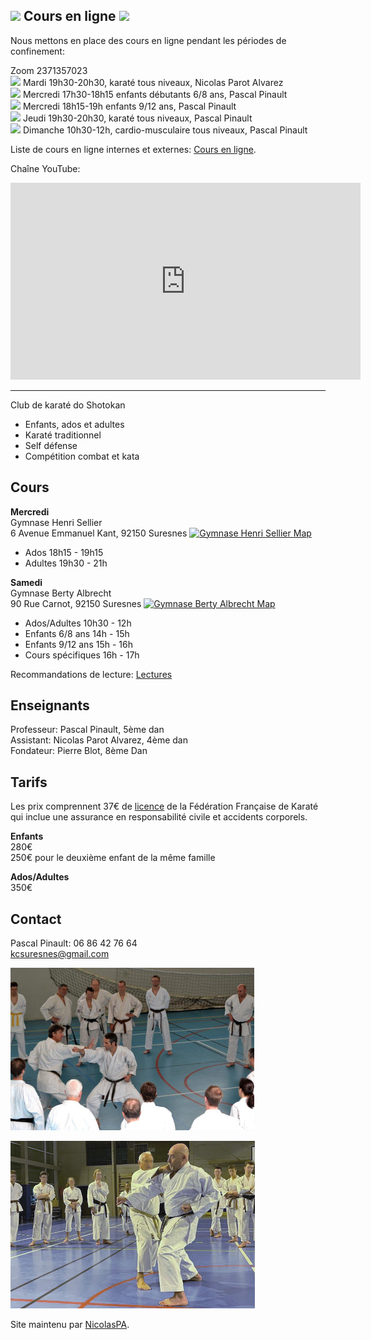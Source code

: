 ## <img src="https://github.githubassets.com/images/icons/emoji/unicode/1f94b.png" width=24px> Cours en ligne <img src="https://github.githubassets.com/images/icons/emoji/unicode/1f94b.png" width=24px>

Nous mettons en place des cours en ligne pendant les périodes de confinement:

Zoom 2371357023  
<img src="https://github.githubassets.com/images/icons/emoji/unicode/1f450.png" width=16px> Mardi 19h30-20h30, karaté tous niveaux, Nicolas Parot Alvarez  
<img src="https://github.githubassets.com/images/icons/emoji/unicode/1f466.png" width=16px> Mercredi 17h30-18h15 enfants débutants 6/8 ans, Pascal Pinault  
<img src="https://github.githubassets.com/images/icons/emoji/unicode/1f467.png" width=16px> Mercredi 18h15-19h enfants 9/12 ans, Pascal Pinault  
<img src="https://github.githubassets.com/images/icons/emoji/unicode/1f44a.png" width=16px> Jeudi 19h30-20h30, karaté tous niveaux, Pascal Pinault  
<img src="https://github.githubassets.com/images/icons/emoji/unicode/270c.png" width=16px> Dimanche 10h30-12h, cardio-musculaire tous niveaux, Pascal Pinault  


Liste de cours en ligne internes et externes: [Cours en ligne](pages/cours_en_ligne.md).

Chaîne YouTube:

<iframe width="560" height="315" src="https://www.youtube.com/embed/videoseries?list=PLFyA7dBi1OKws7JmTz9X4ze8E7qkb-jib" frameborder="0" allow="accelerometer; autoplay; clipboard-write; encrypted-media; gyroscope; picture-in-picture" allowfullscreen></iframe>

<hr>

Club de karaté do Shotokan
- Enfants, ados et adultes
- Karaté traditionnel
- Self défense
- Compétition combat et kata

## Cours

**Mercredi**  
Gymnase Henri Sellier  
6 Avenue Emmanuel Kant, 92150 Suresnes [![Gymnase Henri Sellier Map](https://i.imgur.com/pBrsGZj.png)](https://www.google.com/maps/place/6+Avenue+Emmanuel+Kant,+92150+Suresnes,+France/@48.8616052,2.201923,17z/data=!3m1!4b1!4m5!3m4!1s0x47e664b382440f93:0x23ba38be5b6ac41d!8m2!3d48.8616052!4d2.204117) 
- Ados 18h15 - 19h15
- Adultes 19h30 - 21h

**Samedi**  
Gymnase Berty Albrecht  
90 Rue Carnot, 92150 Suresnes [![Gymnase Berty Albrecht Map](https://i.imgur.com/pBrsGZj.png)](https://www.google.com/maps/place/Gymnase+Berty+Albrecht/@48.8757195,2.2266556,17z/data=!3m1!4b1!4m5!3m4!1s0x47e664de8f643413:0x1a63ff651aae9916!8m2!3d48.8757195!4d2.2288443?hl=en) 
- Ados/Adultes 10h30 - 12h
- Enfants 6/8 ans 14h - 15h
- Enfants 9/12 ans 15h - 16h
- Cours spécifiques 16h - 17h


Recommandations de lecture: [Lectures](pages/lectures.md)

## Enseignants

Professeur: Pascal Pinault, 5ème dan  
Assistant: Nicolas Parot Alvarez, 4ème dan  
Fondateur: Pierre Blot, 8ème Dan

## Tarifs

Les prix comprennent 37€ de [licence](https://www.ffkarate.fr/espace-licencies/la-licence-federale/) de la Fédération Française de Karaté qui inclue une assurance en responsabilité civile et accidents corporels.  

**Enfants**  
280€  
250€ pour le deuxième enfant de la même famille

**Ados/Adultes**  
350€

## Contact

Pascal Pinault: 06 86 42 76 64  
kcsuresnes@gmail.com

![Stage avec Pierre Blot](kcs_blot_390.jpeg)

![Stage avec Jean-Pierre Lavorato](kcs_lav.jpg)

Site maintenu par [NicolasPA](https://github.com/NicolasPA/kcsuresnes).
